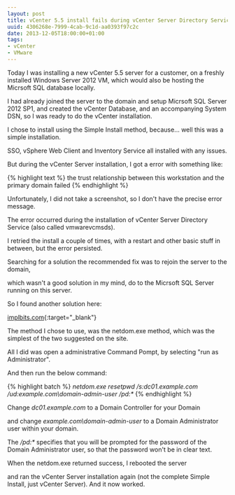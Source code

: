 ```yaml
---
layout: post
title: vCenter 5.5 install fails during vCenter Server Directory Service installation
uuid: 4306268e-7999-4cab-9c1d-aa0393f97c2c
date: 2013-12-05T18:00:00+01:00
tags:
- vCenter
- VMware
---
```

Today I was installing a new vCenter 5.5 server for a customer, on a freshly installed Windows Server 2012 VM, which would also be hosting the Micrsoft SQL database locally.

I had already joined the server to the domain and setup Micrsoft SQL Server 2012 SP1, and created the vCenter Database, and an accompanying System DSN, so I was ready to do the vCenter installation.

I chose to install using the Simple Install method, because... well this was a simple installation.

SSO, vSphere Web Client and Inventory Service all installed with any issues.

But during the vCenter Server installation, I got a error<!--break--> with something like:

{% highlight text %}
the trust relationship between this workstation and the primary domain failed
{% endhighlight %}

Unfortunately, I did not take a screenshot, so I don't have the precise error message.

The error occurred during the installation of vCenter Server Directory Service (also called vmwarevcmsds).

I retried the install a couple of times, with a restart and other basic stuff in between, but the error persisted.

Searching for a solution the recommended fix was to rejoin the server to the domain,

which wasn't a good solution in my mind, do to the Micrsoft SQL Server running on this server.

So I found another solution here:

[implbits.com](http://implbits.com/About/Blog/tabid/78/post/don-t-rejoin-to-fix-the-trust-relationship-between-this-workstation-and-the-primary-domain-failed/Default.aspx){:target="_blank"}

The method I chose to use, was the netdom.exe method, which was the simplest of the two suggested on the site.

All I did was open a administrative Command Pompt, by selecting "run as Administrator".

And then run the below command:

{% highlight batch %}
_netdom.exe resetpwd /s:dc01.example.com /ud:example.com\domain-admin-user /pd:*_
{% endhighlight %}

Change _dc01.example.com_ to a Domain Controller for your Domain

and change _example.com\domain-admin-user_ to a Domain Administrator user within your domain.

The _/pd:*_ specifies that you will be prompted for the password of the Domain Administrator user, so that the password won't be in clear text.

When the netdom.exe returned success, I rebooted the server

and ran the vCenter Server installation again (not the complete Simple Install, just vCenter Server). And it now worked.
